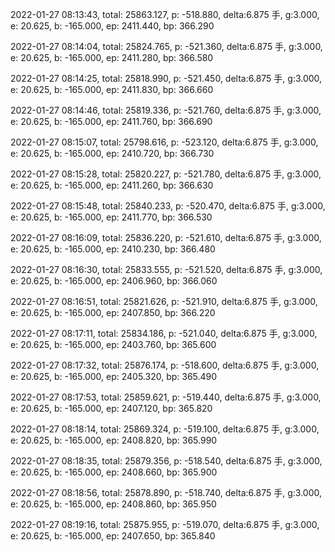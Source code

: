 2022-01-27 08:13:43, total: 25863.127, p: -518.880, delta:6.875 手, g:3.000, e: 20.625, b: -165.000, ep: 2411.440, bp: 366.290

2022-01-27 08:14:04, total: 25824.765, p: -521.360, delta:6.875 手, g:3.000, e: 20.625, b: -165.000, ep: 2411.280, bp: 366.580

2022-01-27 08:14:25, total: 25818.990, p: -521.450, delta:6.875 手, g:3.000, e: 20.625, b: -165.000, ep: 2411.830, bp: 366.660

2022-01-27 08:14:46, total: 25819.336, p: -521.760, delta:6.875 手, g:3.000, e: 20.625, b: -165.000, ep: 2411.760, bp: 366.690

2022-01-27 08:15:07, total: 25798.616, p: -523.120, delta:6.875 手, g:3.000, e: 20.625, b: -165.000, ep: 2410.720, bp: 366.730

2022-01-27 08:15:28, total: 25820.227, p: -521.780, delta:6.875 手, g:3.000, e: 20.625, b: -165.000, ep: 2411.260, bp: 366.630

2022-01-27 08:15:48, total: 25840.233, p: -520.470, delta:6.875 手, g:3.000, e: 20.625, b: -165.000, ep: 2411.770, bp: 366.530

2022-01-27 08:16:09, total: 25836.220, p: -521.610, delta:6.875 手, g:3.000, e: 20.625, b: -165.000, ep: 2410.230, bp: 366.480

2022-01-27 08:16:30, total: 25833.555, p: -521.520, delta:6.875 手, g:3.000, e: 20.625, b: -165.000, ep: 2406.960, bp: 366.060

2022-01-27 08:16:51, total: 25821.626, p: -521.910, delta:6.875 手, g:3.000, e: 20.625, b: -165.000, ep: 2407.850, bp: 366.220

2022-01-27 08:17:11, total: 25834.186, p: -521.040, delta:6.875 手, g:3.000, e: 20.625, b: -165.000, ep: 2403.760, bp: 365.600

2022-01-27 08:17:32, total: 25876.174, p: -518.600, delta:6.875 手, g:3.000, e: 20.625, b: -165.000, ep: 2405.320, bp: 365.490

2022-01-27 08:17:53, total: 25859.621, p: -519.440, delta:6.875 手, g:3.000, e: 20.625, b: -165.000, ep: 2407.120, bp: 365.820

2022-01-27 08:18:14, total: 25869.324, p: -519.100, delta:6.875 手, g:3.000, e: 20.625, b: -165.000, ep: 2408.820, bp: 365.990

2022-01-27 08:18:35, total: 25879.356, p: -518.540, delta:6.875 手, g:3.000, e: 20.625, b: -165.000, ep: 2408.660, bp: 365.900

2022-01-27 08:18:56, total: 25878.890, p: -518.740, delta:6.875 手, g:3.000, e: 20.625, b: -165.000, ep: 2408.860, bp: 365.950

2022-01-27 08:19:16, total: 25875.955, p: -519.070, delta:6.875 手, g:3.000, e: 20.625, b: -165.000, ep: 2407.650, bp: 365.840